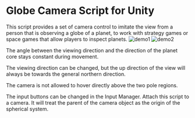 Globe Camera Script for Unity
====

This script provides a set of camera control to imitate the view from a person that is observing a globe of a planet, to work with strategy games or space games that allow players to inspect planets. 
![demo1](demo1.gif)
![demo2](demo2.gif)

The angle between the viewing direction and the direction of the planet core stays constant during movement.

The viewing direction can be changed, but the up direction of the view will always be towards the general northern direction. 

The camera is not allowed to hover directly above the two pole regions.

The input buttons can be changed in the Input Manager. Attach this script to a camera. It will treat the parent of the camera object as the origin of the spherical system.